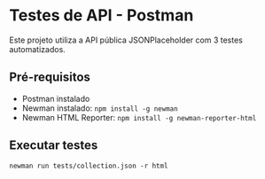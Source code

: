 # Testes de API - Postman
Este projeto utiliza a API pública JSONPlaceholder com 3 testes automatizados.

## Pré-requisitos
- Postman instalado
- Newman instalado: `npm install -g newman`
- Newman HTML Reporter: `npm install -g newman-reporter-html`

## Executar testes
```
newman run tests/collection.json -r html
```

